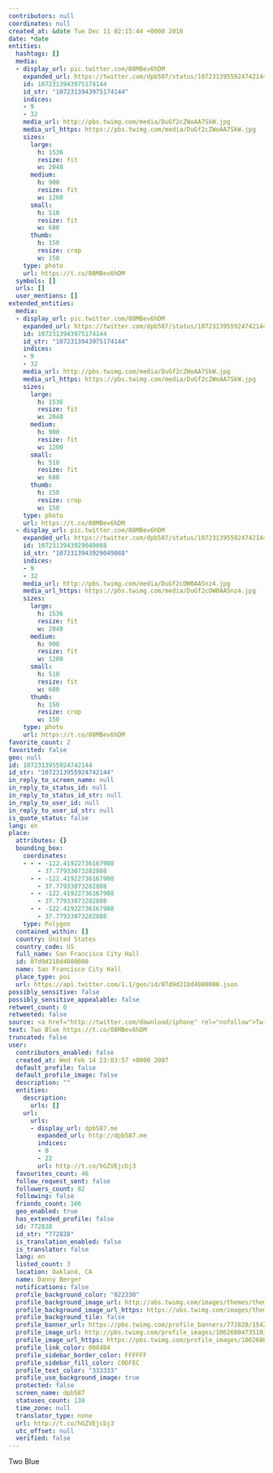 ```yaml
---
contributors: null
coordinates: null
created_at: &date Tue Dec 11 02:15:44 +0000 2018
date: *date
entities:
  hashtags: []
  media:
  - display_url: pic.twitter.com/08MBev6hDM
    expanded_url: https://twitter.com/dpb587/status/1072313955924742144/photo/1
    id: 1072313943975174144
    id_str: "1072313943975174144"
    indices:
    - 9
    - 32
    media_url: http://pbs.twimg.com/media/DuGf2cZWoAA7SkW.jpg
    media_url_https: https://pbs.twimg.com/media/DuGf2cZWoAA7SkW.jpg
    sizes:
      large:
        h: 1536
        resize: fit
        w: 2048
      medium:
        h: 900
        resize: fit
        w: 1200
      small:
        h: 510
        resize: fit
        w: 680
      thumb:
        h: 150
        resize: crop
        w: 150
    type: photo
    url: https://t.co/08MBev6hDM
  symbols: []
  urls: []
  user_mentions: []
extended_entities:
  media:
  - display_url: pic.twitter.com/08MBev6hDM
    expanded_url: https://twitter.com/dpb587/status/1072313955924742144/photo/1
    id: 1072313943975174144
    id_str: "1072313943975174144"
    indices:
    - 9
    - 32
    media_url: http://pbs.twimg.com/media/DuGf2cZWoAA7SkW.jpg
    media_url_https: https://pbs.twimg.com/media/DuGf2cZWoAA7SkW.jpg
    sizes:
      large:
        h: 1536
        resize: fit
        w: 2048
      medium:
        h: 900
        resize: fit
        w: 1200
      small:
        h: 510
        resize: fit
        w: 680
      thumb:
        h: 150
        resize: crop
        w: 150
    type: photo
    url: https://t.co/08MBev6hDM
  - display_url: pic.twitter.com/08MBev6hDM
    expanded_url: https://twitter.com/dpb587/status/1072313955924742144/photo/1
    id: 1072313943929049088
    id_str: "1072313943929049088"
    indices:
    - 9
    - 32
    media_url: http://pbs.twimg.com/media/DuGf2cOW0AASnz4.jpg
    media_url_https: https://pbs.twimg.com/media/DuGf2cOW0AASnz4.jpg
    sizes:
      large:
        h: 1536
        resize: fit
        w: 2048
      medium:
        h: 900
        resize: fit
        w: 1200
      small:
        h: 510
        resize: fit
        w: 680
      thumb:
        h: 150
        resize: crop
        w: 150
    type: photo
    url: https://t.co/08MBev6hDM
favorite_count: 2
favorited: false
geo: null
id: 1072313955924742144
id_str: "1072313955924742144"
in_reply_to_screen_name: null
in_reply_to_status_id: null
in_reply_to_status_id_str: null
in_reply_to_user_id: null
in_reply_to_user_id_str: null
is_quote_status: false
lang: en
place:
  attributes: {}
  bounding_box:
    coordinates:
    - - - -122.41922736167908
        - 37.77933073282808
      - - -122.41922736167908
        - 37.77933073282808
      - - -122.41922736167908
        - 37.77933073282808
      - - -122.41922736167908
        - 37.77933073282808
    type: Polygon
  contained_within: []
  country: United States
  country_code: US
  full_name: San Francisco City Hall
  id: 07d9d218d4080000
  name: San Francisco City Hall
  place_type: poi
  url: https://api.twitter.com/1.1/geo/id/07d9d218d4080000.json
possibly_sensitive: false
possibly_sensitive_appealable: false
retweet_count: 0
retweeted: false
source: <a href="http://twitter.com/download/iphone" rel="nofollow">Twitter for iPhone</a>
text: Two Blue https://t.co/08MBev6hDM
truncated: false
user:
  contributors_enabled: false
  created_at: Wed Feb 14 23:03:57 +0000 2007
  default_profile: false
  default_profile_image: false
  description: ""
  entities:
    description:
      urls: []
    url:
      urls:
      - display_url: dpb587.me
        expanded_url: http://dpb587.me
        indices:
        - 0
        - 22
        url: http://t.co/hGZVEjcbj3
  favourites_count: 46
  follow_request_sent: false
  followers_count: 82
  following: false
  friends_count: 166
  geo_enabled: true
  has_extended_profile: false
  id: 772828
  id_str: "772828"
  is_translation_enabled: false
  is_translator: false
  lang: en
  listed_count: 3
  location: Oakland, CA
  name: Danny Berger
  notifications: false
  profile_background_color: "022330"
  profile_background_image_url: http://abs.twimg.com/images/themes/theme15/bg.png
  profile_background_image_url_https: https://abs.twimg.com/images/themes/theme15/bg.png
  profile_background_tile: false
  profile_banner_url: https://pbs.twimg.com/profile_banners/772828/1542198456
  profile_image_url: http://pbs.twimg.com/profile_images/1062680473510395906/TB-QRB2r_normal.jpg
  profile_image_url_https: https://pbs.twimg.com/profile_images/1062680473510395906/TB-QRB2r_normal.jpg
  profile_link_color: 0084B4
  profile_sidebar_border_color: FFFFFF
  profile_sidebar_fill_color: C0DFEC
  profile_text_color: "333333"
  profile_use_background_image: true
  protected: false
  screen_name: dpb587
  statuses_count: 130
  time_zone: null
  translator_type: none
  url: http://t.co/hGZVEjcbj3
  utc_offset: null
  verified: false
---
```


Two Blue

